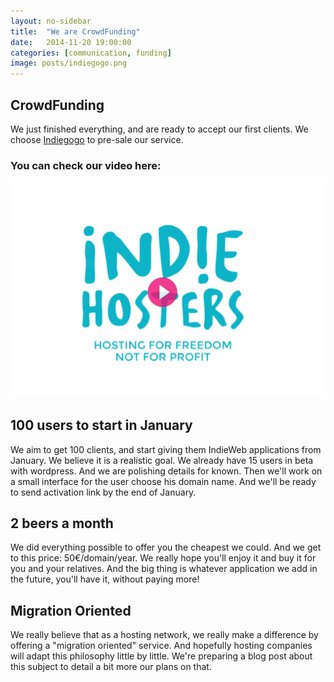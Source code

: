 ```yaml
---
layout: no-sidebar
title:  "We are CrowdFunding"
date:   2014-11-20 19:00:00
categories: [communication, funding]
image: posts/indiegogo.png
---
```


## CrowdFunding

We just finished everything, and are ready to accept our first clients. We choose [Indiegogo](https://www.indiegogo.com/projects/indiehosters/x/9169969) to pre-sale our service.

### You can check our video here:
<a href="http://igg.me/at/IndieHosters" target="_blank"><img src="/images/crowdfunding-video.png"></a>

## 100 users to start in January

We aim to get 100 clients, and start giving them IndieWeb applications from January. We believe it is a realistic goal. We already have 15 users in beta with wordpress. And we are polishing details for known. Then we'll work on a small interface for the user choose his domain name. And we'll be ready to send activation link by the end of January.

## 2 beers a month

We did everything possible to offer you the cheapest we could. And we get to this price: 50€/domain/year. We really hope you'll enjoy it and buy it for you and your relatives. And the big thing is whatever application we add in the future, you'll have it, without paying more!

## Migration Oriented

We really believe that as a hosting network, we really make a difference by offering a "migration oriented" service. And hopefully hosting companies will adapt this philosophy little by little. We're preparing a blog post about this subject to detail a bit more our plans on that.

